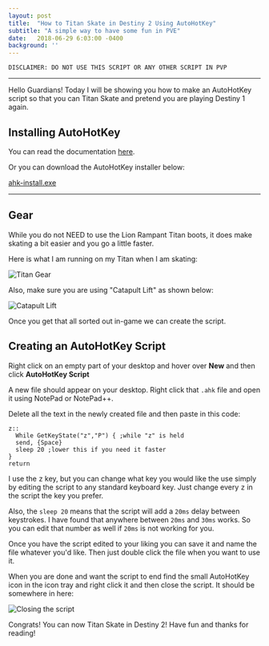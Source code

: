 ```yaml
---
layout: post
title:  "How to Titan Skate in Destiny 2 Using AutoHotKey"
subtitle: "A simple way to have some fun in PVE"
date:   2018-06-29 6:03:00 -0400
background: ''
---
```


`DISCLAIMER: DO NOT USE THIS SCRIPT OR ANY OTHER SCRIPT IN PVP`

---

Hello Guardians! Today I will be showing you how to make an AutoHotKey script so that you can Titan Skate and pretend you are playing Destiny 1 again.

## Installing AutoHotKey

You can read the documentation [here](https://autohotkey.com/docs/Tutorial.htm#s11).

Or you can download the AutoHotKey installer below:

<a class="btn btn-secondary nounderline" href="https://autohotkey.com/download/ahk-install.exe">ahk-install.exe</a>

---

## Gear

While you do not NEED to use the Lion Rampant Titan boots, it does make skating a bit easier and you go a little faster.

Here is what I am running on my Titan when I am skating:

<img class="img-fluid rounded" src="https://puu.sh/AOfCm/d54bfb9026.jpg" alt="Titan Gear">

Also, make sure you are using "Catapult Lift" as shown below:

<img class="img-fluid rounded" src="https://puu.sh/AOfEU/38f230c3b0.png" alt="Catapult Lift">

Once you get that all sorted out in-game we can create the script.

## Creating an AutoHotKey Script

Right click on an empty part of your desktop and hover over **New** and then click **AutoHotKey Script**

A new file should appear on your desktop. Right click that `.ahk` file and open it using NotePad or NotePad++.

Delete all the text in the newly created file and then paste in this code:

```
z::
  While GetKeyState("z","P") { ;while "z" is held
  send, {Space}
  sleep 20 ;lower this if you need it faster
}
return
```

I use the <kbd>z</kbd> key, but you can change what key you would like the use simply by editing the script to any standard keyboard key. Just change every <kbd>z</kbd> in the script the key you prefer.

Also, the <code>sleep 20</code> means that the script will add a <code>20ms</code> delay between keystrokes. I have found that anywhere between <code>20ms</code> and <code>30ms</code> works. So you can edit that number as well if <code>20ms</code> is not working for you.

Once you have the script edited to your liking you can save it and name the file whatever you'd like. Then just double click the file when you want to use it.

When you are done and want the script to end find the small AutoHotKey icon in the icon tray and right click it and then close the script. It should be somewhere in here:

![Closing the script][exit]

Congrats! You can now Titan Skate in Destiny 2! Have fun and thanks for reading!

[exit]: https://puu.sh/AOfZk/a46eb758a5.png "Closing the script"
